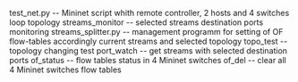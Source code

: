 test_net.py -- Mininet script whith remote controller, 2 hosts and 4 switches loop topology
streams_monitor -- selected streams destination ports monitoring
streams_splitter.py -- management programm for setting of OF flow-tables accordingly current streams and selected topology
topo_test -- topology changing test
port_watch -- get streams with selected destination ports
of_status -- flow tables status in 4 Mininet switches
of_del -- clear all 4 Mininet switches flow tables
